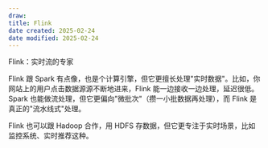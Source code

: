 ```yaml
---
draw:
title: Flink
date created: 2025-02-24
date modified: 2025-02-24
---
```


Flink：实时流的专家

Flink 跟 Spark 有点像，也是个计算引擎，但它更擅长处理"实时数据"。比如，你网站上的用户点击数据源源不断地进来，Flink 能一边接收一边处理，延迟很低。Spark 也能做流处理，但它更偏向"微批次"（攒一小批数据再处理），而 Flink 是真正的"流水线式"处理。

Flink 也可以跟 Hadoop 合作，用 HDFS 存数据，但它更专注于实时场景，比如监控系统、实时推荐这种。
